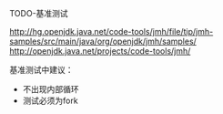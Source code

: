 TODO-基准测试

http://hg.openjdk.java.net/code-tools/jmh/file/tip/jmh-samples/src/main/java/org/openjdk/jmh/samples/
http://openjdk.java.net/projects/code-tools/jmh/


基准测试中建议：
- 不出现内部循环
- 测试必须为fork